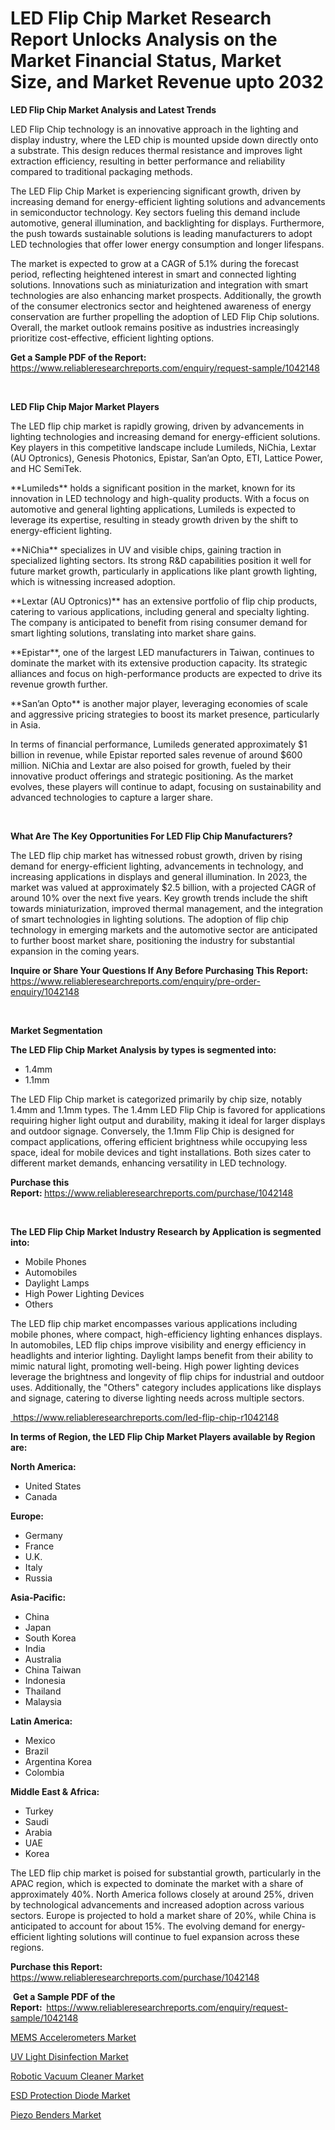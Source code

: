 <p><h1>LED Flip Chip Market Research Report Unlocks Analysis on the Market Financial Status, Market Size, and Market Revenue upto 2032</h1></p><p><strong>LED Flip Chip Market Analysis and Latest Trends</strong></p>
<p><p>LED Flip Chip technology is an innovative approach in the lighting and display industry, where the LED chip is mounted upside down directly onto a substrate. This design reduces thermal resistance and improves light extraction efficiency, resulting in better performance and reliability compared to traditional packaging methods. </p><p>The LED Flip Chip Market is experiencing significant growth, driven by increasing demand for energy-efficient lighting solutions and advancements in semiconductor technology. Key sectors fueling this demand include automotive, general illumination, and backlighting for displays. Furthermore, the push towards sustainable solutions is leading manufacturers to adopt LED technologies that offer lower energy consumption and longer lifespans.</p><p>The market is expected to grow at a CAGR of 5.1% during the forecast period, reflecting heightened interest in smart and connected lighting solutions. Innovations such as miniaturization and integration with smart technologies are also enhancing market prospects. Additionally, the growth of the consumer electronics sector and heightened awareness of energy conservation are further propelling the adoption of LED Flip Chip solutions. Overall, the market outlook remains positive as industries increasingly prioritize cost-effective, efficient lighting options.</p></p>
<p><strong>Get a Sample PDF of the Report:&nbsp;</strong> <a href="https://www.reliableresearchreports.com/enquiry/request-sample/1042148?utm_campaign=13&utm_medium=2&utm_source=Github&utm_content=ia&utm_term=10022025&utm_id=led-flip-chip">https://www.reliableresearchreports.com/enquiry/request-sample/1042148</a></p>
<p>&nbsp;</p>
<p><strong>LED Flip Chip Major Market Players</strong></p>
<p><p>The LED flip chip market is rapidly growing, driven by advancements in lighting technologies and increasing demand for energy-efficient solutions. Key players in this competitive landscape include Lumileds, NiChia, Lextar (AU Optronics), Genesis Photonics, Epistar, San’an Opto, ETI, Lattice Power, and HC SemiTek.</p><p>**Lumileds** holds a significant position in the market, known for its innovation in LED technology and high-quality products. With a focus on automotive and general lighting applications, Lumileds is expected to leverage its expertise, resulting in steady growth driven by the shift to energy-efficient lighting.</p><p>**NiChia** specializes in UV and visible chips, gaining traction in specialized lighting sectors. Its strong R&D capabilities position it well for future market growth, particularly in applications like plant growth lighting, which is witnessing increased adoption.</p><p>**Lextar (AU Optronics)** has an extensive portfolio of flip chip products, catering to various applications, including general and specialty lighting. The company is anticipated to benefit from rising consumer demand for smart lighting solutions, translating into market share gains.</p><p>**Epistar**, one of the largest LED manufacturers in Taiwan, continues to dominate the market with its extensive production capacity. Its strategic alliances and focus on high-performance products are expected to drive its revenue growth further.</p><p>**San’an Opto** is another major player, leveraging economies of scale and aggressive pricing strategies to boost its market presence, particularly in Asia.</p><p>In terms of financial performance, Lumileds generated approximately $1 billion in revenue, while Epistar reported sales revenue of around $600 million. NiChia and Lextar are also poised for growth, fueled by their innovative product offerings and strategic positioning. As the market evolves, these players will continue to adapt, focusing on sustainability and advanced technologies to capture a larger share.</p></p>
<p>&nbsp;</p>
<p><strong>What Are The Key Opportunities For LED Flip Chip Manufacturers?</strong></p>
<p><p>The LED flip chip market has witnessed robust growth, driven by rising demand for energy-efficient lighting, advancements in technology, and increasing applications in displays and general illumination. In 2023, the market was valued at approximately $2.5 billion, with a projected CAGR of around 10% over the next five years. Key growth trends include the shift towards miniaturization, improved thermal management, and the integration of smart technologies in lighting solutions. The adoption of flip chip technology in emerging markets and the automotive sector are anticipated to further boost market share, positioning the industry for substantial expansion in the coming years.</p></p>
<p><strong>Inquire or Share Your Questions If Any Before Purchasing This Report:</strong> <a href="https://www.reliableresearchreports.com/enquiry/pre-order-enquiry/1042148?utm_campaign=13&utm_medium=2&utm_source=Github&utm_content=ia&utm_term=10022025&utm_id=led-flip-chip">https://www.reliableresearchreports.com/enquiry/pre-order-enquiry/1042148</a></p>
<p>&nbsp;</p>
<p><strong>Market Segmentation</strong></p>
<p><strong>The LED Flip Chip Market Analysis by types is segmented into:</strong></p>
<p><ul><li>1.4mm</li><li>1.1mm</li></ul></p>
<p><p>The LED Flip Chip market is categorized primarily by chip size, notably 1.4mm and 1.1mm types. The 1.4mm LED Flip Chip is favored for applications requiring higher light output and durability, making it ideal for larger displays and outdoor signage. Conversely, the 1.1mm Flip Chip is designed for compact applications, offering efficient brightness while occupying less space, ideal for mobile devices and tight installations. Both sizes cater to different market demands, enhancing versatility in LED technology.</p></p>
<p><strong>Purchase this Report:&nbsp;</strong><a href="https://www.reliableresearchreports.com/purchase/1042148?utm_campaign=13&utm_medium=2&utm_source=Github&utm_content=ia&utm_term=10022025&utm_id=led-flip-chip">https://www.reliableresearchreports.com/purchase/1042148</a></p>
<p>&nbsp;</p>
<p><strong>The LED Flip Chip Market Industry Research by Application is segmented into:</strong></p>
<p><ul><li>Mobile Phones</li><li>Automobiles</li><li>Daylight Lamps</li><li>High Power Lighting Devices</li><li>Others</li></ul></p>
<p><p>The LED flip chip market encompasses various applications including mobile phones, where compact, high-efficiency lighting enhances displays. In automobiles, LED flip chips improve visibility and energy efficiency in headlights and interior lighting. Daylight lamps benefit from their ability to mimic natural light, promoting well-being. High power lighting devices leverage the brightness and longevity of flip chips for industrial and outdoor uses. Additionally, the "Others" category includes applications like displays and signage, catering to diverse lighting needs across multiple sectors.</p></p>
<p><a href="https://www.reliableresearchreports.com/led-flip-chip-r1042148?utm_campaign=13&utm_medium=2&utm_source=Github&utm_content=ia&utm_term=10022025&utm_id=led-flip-chip">&nbsp;https://www.reliableresearchreports.com/led-flip-chip-r1042148</a></p>
<p><strong>In terms of Region, the LED Flip Chip Market Players available by Region are:</strong></p>
<p>
    <p> <strong> North America: </strong>
        <ul>
            <li>United States</li>
            <li>Canada</li>
        </ul>
        </p> 
    <p> <strong> Europe: </strong>
        <ul>
            <li>Germany</li>
            <li>France</li>
            <li>U.K.</li>
            <li>Italy</li>
            <li>Russia</li>
        </ul>
        </p> 
    <p> <strong> Asia-Pacific: </strong>
        <ul>
            <li>China</li>
            <li>Japan</li>
            <li>South Korea</li>
            <li>India</li>
            <li>Australia</li>
            <li>China Taiwan</li>
            <li>Indonesia</li>
            <li>Thailand</li>
            <li>Malaysia</li>
        </ul>
        </p> 
    <p> <strong> Latin America: </strong>
        <ul>
            <li>Mexico</li>
            <li>Brazil</li>
            <li>Argentina Korea</li>
            <li>Colombia</li>
        </ul>
        </p> 
    <p> <strong> Middle East & Africa: </strong>
        <ul>
            <li>Turkey</li>
            <li>Saudi</li>
            <li>Arabia</li>
            <li>UAE</li>
            <li>Korea</li>
        </ul>
    </p>
    </p>
<p><p>The LED flip chip market is poised for substantial growth, particularly in the APAC region, which is expected to dominate the market with a share of approximately 40%. North America follows closely at around 25%, driven by technological advancements and increased adoption across various sectors. Europe is projected to hold a market share of 20%, while China is anticipated to account for about 15%. The evolving demand for energy-efficient lighting solutions will continue to fuel expansion across these regions.</p></p>
<p><strong>Purchase this Report: </strong><a href="https://www.reliableresearchreports.com/purchase/1042148?utm_campaign=13&utm_medium=2&utm_source=Github&utm_content=ia&utm_term=10022025&utm_id=led-flip-chip">https://www.reliableresearchreports.com/purchase/1042148</a></p>
<p>&nbsp;<strong>Get a Sample PDF of the Report:&nbsp;&nbsp;</strong><a href="https://www.reliableresearchreports.com/enquiry/request-sample/1042148?utm_campaign=13&utm_medium=2&utm_source=Github&utm_content=ia&utm_term=10022025&utm_id=led-flip-chip">https://www.reliableresearchreports.com/enquiry/request-sample/1042148</a></p>
<p><strong></strong></p>
<p><p><a href="https://github.com/sadithsondah72/Market-Research-Report-List-1/blob/main/mems-accelerometers-market.md?utm_campaign=13&utm_medium=2&utm_source=Github&utm_content=ia&utm_term=10022025&utm_id=led-flip-chip">MEMS Accelerometers Market</a></p><p><a href="https://github.com/mshiradeth/Market-Research-Report-List-1/blob/main/uv-light-disinfection-market.md?utm_campaign=13&utm_medium=2&utm_source=Github&utm_content=ia&utm_term=10022025&utm_id=led-flip-chip">UV Light Disinfection Market</a></p><p><a href="https://github.com/katonmarti489/Market-Research-Report-List-1/blob/main/robotic-vacuum-cleaner-market.md?utm_campaign=13&utm_medium=2&utm_source=Github&utm_content=ia&utm_term=10022025&utm_id=led-flip-chip">Robotic Vacuum Cleaner Market</a></p><p><a href="https://github.com/nemcemakoi/Market-Research-Report-List-1/blob/main/esd-protection-diode-market.md?utm_campaign=13&utm_medium=2&utm_source=Github&utm_content=ia&utm_term=10022025&utm_id=led-flip-chip">ESD Protection Diode Market</a></p><p><a href="https://github.com/rushanday/Market-Research-Report-List-1/blob/main/piezo-benders-market.md?utm_campaign=13&utm_medium=2&utm_source=Github&utm_content=ia&utm_term=10022025&utm_id=led-flip-chip">Piezo Benders Market</a></p></p>